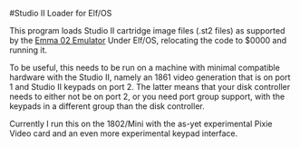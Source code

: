 #Studio II Loader for Elf/OS

This program loads Studio II cartridge image files (.st2 files) as supported
by the [Emma 02 Emulator](https://www.emma02.hobby-site.com/) Under Elf/OS,
relocating the code to $0000 and running it.

To be useful, this needs to be run on a machine with minimal compatible 
hardware with the Studio II, namely an 1861 video generation that is on
port 1 and Studio II keypads on port 2. The latter means that your disk
controller needs to either not be on port 2, or you need port group support,
with the keypads in a different group than the disk controller.

Currently I run this on the 1802/Mini with the as-yet experimental Pixie
Video card and an even more experimental keypad interface.

